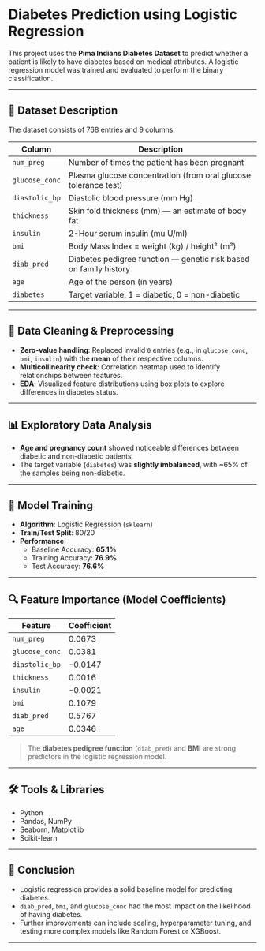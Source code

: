 # Diabetes Prediction using Logistic Regression

This project uses the **Pima Indians Diabetes Dataset** to predict whether a patient is likely to have diabetes based on medical attributes. A logistic regression model was trained and evaluated to perform the binary classification.

---

## 📂 Dataset Description

The dataset consists of 768 entries and 9 columns:

| Column         | Description                                                       |
| -------------- | ----------------------------------------------------------------- |
| `num_preg`     | Number of times the patient has been pregnant                     |
| `glucose_conc` | Plasma glucose concentration (from oral glucose tolerance test)   |
| `diastolic_bp` | Diastolic blood pressure (mm Hg)                                  |
| `thickness`    | Skin fold thickness (mm) — an estimate of body fat                |
| `insulin`      | 2-Hour serum insulin (mu U/ml)                                    |
| `bmi`          | Body Mass Index = weight (kg) / height² (m²)                      |
| `diab_pred`    | Diabetes pedigree function — genetic risk based on family history |
| `age`          | Age of the person (in years)                                      |
| `diabetes`     | Target variable: 1 = diabetic, 0 = non-diabetic                   |

---

## 🧹 Data Cleaning & Preprocessing

- **Zero-value handling**: Replaced invalid `0` entries (e.g., in `glucose_conc`, `bmi`, `insulin`) with the **mean** of their respective columns.
- **Multicollinearity check**: Correlation heatmap used to identify relationships between features.
- **EDA**: Visualized feature distributions using box plots to explore differences in diabetes status.

---

## 📊 Exploratory Data Analysis

- **Age and pregnancy count** showed noticeable differences between diabetic and non-diabetic patients.
- The target variable (`diabetes`) was **slightly imbalanced**, with ~65% of the samples being non-diabetic.

---

## 🤖 Model Training

- **Algorithm**: Logistic Regression (`sklearn`)
- **Train/Test Split**: 80/20
- **Performance**:
  - Baseline Accuracy: **65.1%**
  - Training Accuracy: **76.9%**
  - Test Accuracy: **76.6%**

---

## 🔍 Feature Importance (Model Coefficients)

| Feature        | Coefficient |
| -------------- | ----------- |
| `num_preg`     | 0.0673      |
| `glucose_conc` | 0.0381      |
| `diastolic_bp` | -0.0147     |
| `thickness`    | 0.0016      |
| `insulin`      | -0.0021     |
| `bmi`          | 0.1079      |
| `diab_pred`    | 0.5767      |
| `age`          | 0.0346      |

> The **diabetes pedigree function** (`diab_pred`) and **BMI** are strong predictors in the logistic regression model.

---

## 🛠 Tools & Libraries

- Python
- Pandas, NumPy
- Seaborn, Matplotlib
- Scikit-learn

---

## 📌 Conclusion

- Logistic regression provides a solid baseline model for predicting diabetes.
- `diab_pred`, `bmi`, and `glucose_conc` had the most impact on the likelihood of having diabetes.
- Further improvements can include scaling, hyperparameter tuning, and testing more complex models like Random Forest or XGBoost.

---